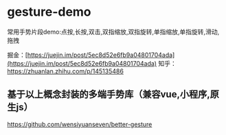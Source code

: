 # gesture-demo
常用手势片段demo:点按,长按,双击,双指缩放,双指旋转,单指缩放,单指旋转,滑动,拖拽

掘金：[https://juejin.im/post/5ec8d52e6fb9a04801704ada](https://juejin.im/post/5ec8d52e6fb9a04801704ada)
知乎：https://zhuanlan.zhihu.com/p/145135486

## 基于以上概念封装的多端手势库（兼容vue,小程序,原生js）

https://github.com/wensiyuanseven/better-gesture
